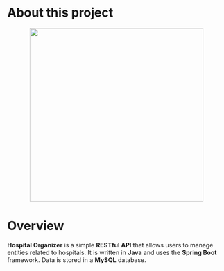 # About this project

<p align="center">
<img src="https://user-images.githubusercontent.com/98110966/226477003-792e8dac-d15f-4804-9062-654406516dfc.png" width="400">

  
# Overview
  
  **Hospital Organizer** is a simple **RESTful API** that allows users to manage entities related to hospitals. It is written in **Java** and uses the **Spring Boot** framework. Data is stored in a **MySQL** database.
  
